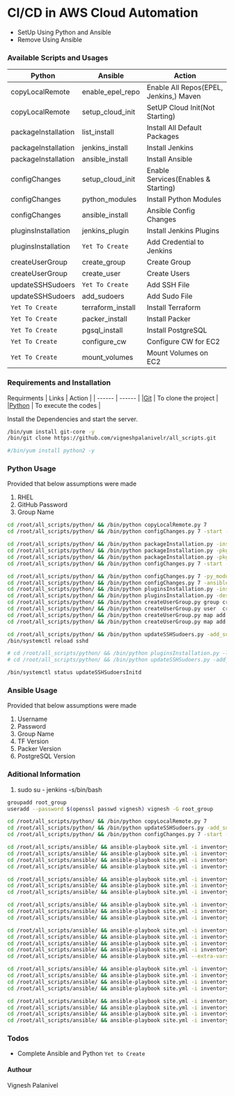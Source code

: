 # CI/CD in AWS Cloud Automation
- SetUp Using Python and Ansible
- Remove Using Ansible


###  Available Scripts and Usages
| Python | Ansible | Action |
| ------ | ------ | ------ |
| copyLocalRemote | enable_epel_repo | Enable All Repos(EPEL, Jenkins,) Maven |
| copyLocalRemote | setup_cloud_init | SetUP Cloud Init(Not Starting)|
| packageInstallation | list_install | Install All Default Packages | 
| packageInstallation | jenkins_install | Install Jenkins |
| packageInstallation | ansible_install | Install Ansible |
| configChanges | setup_cloud_init | Enable Services(Enables & Starting) |
| configChanges | python_modules | Install Python Modules |
| configChanges | ansible_install | Ansible Config Changes |
| pluginsInstallation | jenkins_plugin | Install Jenkins Plugins |
| pluginsInstallation | `Yet To Create` | Add Credential to Jenkins |
| createUserGroup | create_group | Create Group |
| createUserGroup | create_user | Create Users |
| updateSSHSudoers | `Yet To Create` | Add SSH File |
| updateSSHSudoers | add_sudoers | Add Sudo File |
| `Yet To Create` | terraform_install | Install Terraform |
| `Yet To Create` | packer_install | Install Packer |
| `Yet To Create` | pgsql_install | Install PostgreSQL |
| `Yet To Create` | configure_cw | Configure CW for EC2 |
| `Yet To Create` | mount_volumes | Mount Volumes on EC2 |

###  Requirements and Installation
Requirments
| Links | Action |
| ------ | ------ |
|[Git](https://github.com/) | To clone the project |
|[Python](https://www.python.org/) | To execute the codes |

Install the Dependencies and start the server.

```sh
/bin/yum install git-core -y
/bin/git clone https://github.com/vigneshpalanivelr/all_scripts.git

#/bin/yum install python2 -y
```

### Python Usage
Provided that below assumptions were made
1) RHEL
2) GitHub Password
3) Group Name

```sh
cd /root/all_scripts/python/ && /bin/python copyLocalRemote.py 7
cd /root/all_scripts/python/ && /bin/python configChanges.py 7 -start -service SSH 

cd /root/all_scripts/python/ && /bin/python packageInstallation.py -install
cd /root/all_scripts/python/ && /bin/python packageInstallation.py -pkg ansible 
cd /root/all_scripts/python/ && /bin/python packageInstallation.py -pkg jenkins
cd /root/all_scripts/python/ && /bin/python configChanges.py 7 -start -service jenkins

cd /root/all_scripts/python/ && /bin/python configChanges.py 7 -py_module 
cd /root/all_scripts/python/ && /bin/python configChanges.py 7 -ansible
cd /root/all_scripts/python/ && /bin/python pluginsInstallation.py -install 
cd /root/all_scripts/python/ && /bin/python pluginsInstallation.py -descrptn gitCreds -username vigneshpalanivelr -password <password>
cd /root/all_scripts/python/ && /bin/python createUserGroup.py group create --group_name root_group
cd /root/all_scripts/python/ && /bin/python createUserGroup.py user  create --user_name  vignesh --user_pwd vignesh
cd /root/all_scripts/python/ && /bin/python createUserGroup.py map add --user_name jenkins --group_name root_group --add_to_grp
cd /root/all_scripts/python/ && /bin/python createUserGroup.py map add --user_name vignesh --group_name root_group --add_to_grp

cd /root/all_scripts/python/ && /bin/python updateSSHSudoers.py -add_sudo -sudo root_group
/bin/systemctl reload sshd

# cd /root/all_scripts/python/ && /bin/python pluginsInstallation.py -list
# cd /root/all_scripts/python/ && /bin/python updateSSHSudoers.py -add_ssh  -ssh root_group

/bin/systemctl status updateSSHSudoersInitd
```

### Ansible Usage
Provided that below assumptions were made
1) Username
2) Password
3) Group Name
4) TF Version
5) Packer Version
6) PostgreSQL Version

### Aditional Information
1) sudo su - jenkins -s/bin/bash

```sh
groupadd root_group
useradd --password $(openssl passwd vignesh) vignesh -G root_group

cd /root/all_scripts/python/ && /bin/python copyLocalRemote.py 7
cd /root/all_scripts/python/ && /bin/python updateSSHSudoers.py -add_sudo -sudo root_group
cd /root/all_scripts/python/ && /bin/python configChanges.py 7 -start -service SSH 

cd /root/all_scripts/ansible/ && ansible-playbook site.yml -i inventory --extra-vars "set_epel=set_epel_repo RHEL=7" --tags=enable_epel_repo
cd /root/all_scripts/ansible/ && ansible-playbook site.yml -i inventory --extra-vars "set_ci=setup_cloud_init RHEL=7" --tags=setup_cloud_init
cd /root/all_scripts/ansible/ && ansible-playbook site.yml -i inventory --extra-vars "ins_all=list_install" --tags=list_install
cd /root/all_scripts/ansible/ && ansible-playbook site.yml -i inventory --extra-vars "ins_jenkins=jenkins_install" --tags=jenkins_install

cd /root/all_scripts/ansible/ && ansible-playbook site.yml -i inventory --extra-vars "jenkins_plugin=jenkins_plugin" --tags=jenkins_plugin
cd /root/all_scripts/ansible/ && ansible-playbook site.yml -i inventory --extra-vars "python_modules=python_modules" --tags=python_modules
cd /root/all_scripts/ansible/ && ansible-playbook site.yml -i inventory --extra-vars "ins_ansible=ansible_install" --tags=ansible_install

cd /root/all_scripts/ansible/ && ansible-playbook site.yml -i inventory --extra-vars "group_name=root_group cre_grp=create_group" --tags=create_group
cd /root/all_scripts/ansible/ && ansible-playbook site.yml -i inventory --extra-vars "username=vignesh password=vignesh group_name=root_group tag_group=yes cre_usr=create_user userComment='Root User'" --tags=create_user
cd /root/all_scripts/ansible/ && ansible-playbook site.yml -i inventory --extra-vars "group_name=root_group add_sudo=add_sudoers" --tags=add_sudoers

cd /root/all_scripts/ansible/ && ansible-playbook site.yml -i inventory --extra-vars "ins_tf=terraform_install tfVersion=0.12.7" --tags=terraform_install
cd /root/all_scripts/ansible/ && ansible-playbook site.yml -i inventory --extra-vars "ins_packer=packer_install packerVersion=1.5.4" --tags=packer_install
cd /root/all_scripts/ansible/ && ansible-playbook site.yml -i inventory --extra-vars "ins_pgsql=pgsql_install PG_MAJOR=9.6 PG_MINOR=6" --tags=pgsql_install
cd /root/all_scripts/ansible/ && ansible-playbook site.yml -i inventory --extra-vars "cre_cw=configure_cw RHEL=8" --tags=configure_cw
cd /root/all_scripts/ansible/ && ansible-playbook site.yml --extra-vars "mount=mount_volumes" --tags=mount_volumes

cd /root/all_scripts/ansible/ && ansible-playbook site.yml -i inventory --extra-vars "uin_all=list_uninstall" --tags=list_uninstall
cd /root/all_scripts/ansible/ && ansible-playbook site.yml -i inventory --extra-vars "group_name=root_group del_sudo=remove_sudoers" --tags=remove_sudoers
cd /root/all_scripts/ansible/ && ansible-playbook site.yml -i inventory --extra-vars "username=vignesh del_usr=delete_user" --tags=delete_user
cd /root/all_scripts/ansible/ && ansible-playbook site.yml -i inventory --extra-vars "group_name=root_group del_grp=delete_group" --tags=delete_group

cd /root/all_scripts/ansible/ && ansible-playbook site.yml -i inventory --extra-vars "uin_tf=terraform_uninstall" --tags=terraform_uninstall
cd /root/all_scripts/ansible/ && ansible-playbook site.yml -i inventory --extra-vars "uin_packer=packer_uninstall" --tags=packer_uninstall
cd /root/all_scripts/ansible/ && ansible-playbook site.yml -i inventory --extra-vars "uin_pgsql=pgsql_uninstall PG_MAJOR=9.6 PG_MINOR=6" --tags=pgsql_uninstall
cd /root/all_scripts/ansible/ && ansible-playbook site.yml -i inventory --extra-vars "rem_cw=remove_cw" --tags=remove_cw
```

### Todos
 - Complete Ansible and Python `Yet to Create`


#### Authour
Vignesh Palanivel
